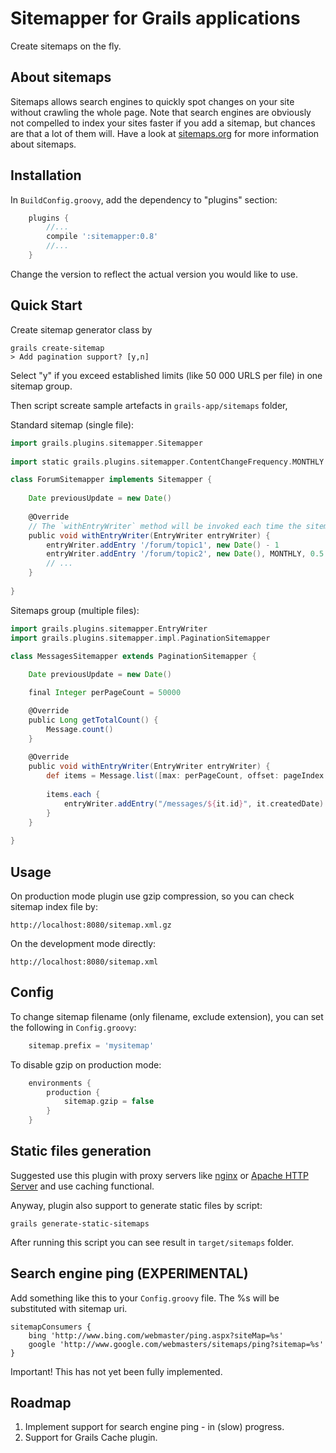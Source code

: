 Sitemapper for Grails applications
==================================

Create sitemaps on the fly. 

About sitemaps
--------------

Sitemaps allows search engines to quickly spot changes on your site without crawling the whole page. Note that search engines are obviously not compelled to index your sites faster if you add a sitemap, but chances are that a lot of them will. Have a look at [sitemaps.org](http://sitemaps.org) for more information about sitemaps. 

Installation
------------

In `BuildConfig.groovy`, add the dependency to "plugins" section:

```groovy
    plugins {
        //...
        compile ':sitemapper:0.8'
        //...
    }
```

Change the version to reflect the actual version you would like to use.

Quick Start
-----------

Create sitemap generator class by 
    
```
grails create-sitemap
> Add pagination support? [y,n] 
```

Select "y" if you exceed established limits (like 50 000 URLS per file) in one sitemap group.

Then script screate sample artefacts in `grails-app/sitemaps` folder,

Standard sitemap (single file):

```groovy
import grails.plugins.sitemapper.Sitemapper
    
import static grails.plugins.sitemapper.ContentChangeFrequency.MONTHLY

class ForumSitemapper implements Sitemapper {
        
    Date previousUpdate = new Date()
        
    @Override
    // The `withEntryWriter` method will be invoked each time the sitemap is requested.
    public void withEntryWriter(EntryWriter entryWriter) {
        entryWriter.addEntry '/forum/topic1', new Date() - 1
        entryWriter.addEntry '/forum/topic2', new Date(), MONTHLY, 0.5
        // ...
    }
	
}
```

Sitemaps group (multiple files):

```groovy
import grails.plugins.sitemapper.EntryWriter
import grails.plugins.sitemapper.impl.PaginationSitemapper

class MessagesSitemapper extends PaginationSitemapper {
        
    Date previousUpdate = new Date()

    final Integer perPageCount = 50000

    @Override
    public Long getTotalCount() {
        Message.count()
    }
        
	@Override
	public void withEntryWriter(EntryWriter entryWriter) {
	    def items = Message.list([max: perPageCount, offset: pageIndex * perPageCount, sort: 'createdDate', order: 'asc'])
    	    
        items.each {
            entryWriter.addEntry("/messages/${it.id}", it.createdDate)
        }
	}
    	
}
```

Usage
-----

On production mode plugin use gzip compression, so you can check sitemap index file by:

    http://localhost:8080/sitemap.xml.gz

On the development mode directly:

    http://localhost:8080/sitemap.xml
    
Config
------

To change sitemap filename (only filename, exclude extension), you can set the following in `Config.groovy`:

```groovy
    sitemap.prefix = 'mysitemap'
```

To disable gzip on production mode:

```groovy
    environments {
        production {
            sitemap.gzip = false
        }
    }
```
    
Static files generation
-----------------------

Suggested use this plugin with proxy servers like [nginx](http://nginx.org/) or [Apache HTTP Server](http://httpd.apache.org/) and use caching functional.

Anyway, plugin also support to generate static files by script:

    grails generate-static-sitemaps

After running this script you can see result in `target/sitemaps` folder.

Search engine ping (EXPERIMENTAL)
---------------------------------

Add something like this to your `Config.groovy` file. The %s will be substituted with sitemap uri. 

    sitemapConsumers {
        bing 'http://www.bing.com/webmaster/ping.aspx?siteMap=%s'
        google 'http://www.google.com/webmasters/sitemaps/ping?sitemap=%s'
    }

Important! This has not yet been fully implemented. 


Roadmap
-------

 1. Implement support for search engine ping - in (slow) progress.
 2. Support for Grails Cache plugin.
